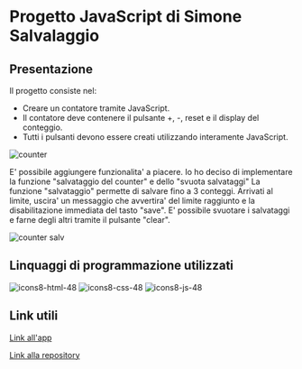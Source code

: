 # Progetto JavaScript di Simone Salvalaggio
## Presentazione 

Il progetto consiste nel:
- Creare un contatore tramite JavaScript.
- Il contatore deve contenere il pulsante +, -, reset e il display del conteggio.
- Tutti i pulsanti devono essere creati utilizzando interamente JavaScript.

![counter](https://user-images.githubusercontent.com/97759504/190250146-4a7cad67-9e51-40db-a197-47ae9ff14feb.png)

E' possibile aggiungere funzionalita' a piacere. Io ho deciso di implementare la funzione "salvataggio del counter" e dello "svuota salvataggi"
La funzione "salvataggio" permette di salvare fino a 3 conteggi. Arrivati al limite, uscira' un messaggio che avvertira' del limite raggiunto e la 
disabilitazione immediata del tasto "save". E' possibile svuotare i salvataggi e farne degli altri tramite il pulsante "clear".

![counter salv](https://user-images.githubusercontent.com/97759504/190251612-7d781ccd-e8f3-4859-bd7f-5d55ba31d185.png)


## Linquaggi di programmazione utilizzati

![icons8-html-48](https://user-images.githubusercontent.com/97759504/190253723-eabc9d02-7ad3-4042-9f17-666bb171ebc8.png)
![icons8-css-48](https://user-images.githubusercontent.com/97759504/190253728-77e4eb63-3fa9-423a-92c2-c6b53d92710f.png)
![icons8-js-48](https://user-images.githubusercontent.com/97759504/190253702-53b32473-a795-4f74-941c-a71c095cc74b.png)


## Link utili
[Link all'app](https://ss-counter-js.netlify.app/)

[Link alla repository](https://github.com/simonesalvalaggio/Progetto-JavaScript-di-Simone-Salvalaggio)
